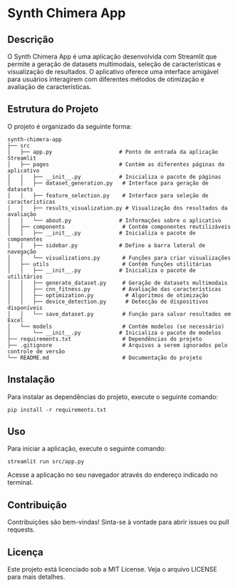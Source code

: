# Synth Chimera App

## Descrição
O Synth Chimera App é uma aplicação desenvolvida com Streamlit que permite a geração de datasets multimodais, seleção de características e visualização de resultados. O aplicativo oferece uma interface amigável para usuários interagirem com diferentes métodos de otimização e avaliação de características.

## Estrutura do Projeto
O projeto é organizado da seguinte forma:

```
synth-chimera-app
├── src
│   ├── app.py                     # Ponto de entrada da aplicação Streamlit
│   ├── pages                      # Contém as diferentes páginas do aplicativo
│   │   ├── __init__.py            # Inicializa o pacote de páginas
│   │   ├── dataset_generation.py   # Interface para geração de datasets
│   │   ├── feature_selection.py    # Interface para seleção de características
│   │   ├── results_visualization.py # Visualização dos resultados da avaliação
│   │   └── about.py               # Informações sobre o aplicativo
│   ├── components                  # Contém componentes reutilizáveis
│   │   ├── __init__.py            # Inicializa o pacote de componentes
│   │   ├── sidebar.py             # Define a barra lateral de navegação
│   │   └── visualizations.py       # Funções para criar visualizações
│   ├── utils                       # Contém funções utilitárias
│   │   ├── __init__.py            # Inicializa o pacote de utilitários
│   │   ├── generate_dataset.py     # Geração de datasets multimodais
│   │   ├── cnn_fitness.py          # Avaliação das características
│   │   ├── optimization.py          # Algoritmos de otimização
│   │   ├── device_detection.py      # Detecção de dispositivos disponíveis
│   │   └── save_dataset.py         # Função para salvar resultados em Excel
│   └── models                      # Contém modelos (se necessário)
│       └── __init__.py            # Inicializa o pacote de modelos
├── requirements.txt                # Dependências do projeto
├── .gitignore                      # Arquivos a serem ignorados pelo controle de versão
└── README.md                       # Documentação do projeto
```

## Instalação
Para instalar as dependências do projeto, execute o seguinte comando:

```
pip install -r requirements.txt
```

## Uso
Para iniciar a aplicação, execute o seguinte comando:

```
streamlit run src/app.py
```

Acesse a aplicação no seu navegador através do endereço indicado no terminal.

## Contribuição
Contribuições são bem-vindas! Sinta-se à vontade para abrir issues ou pull requests.

## Licença
Este projeto está licenciado sob a MIT License. Veja o arquivo LICENSE para mais detalhes.